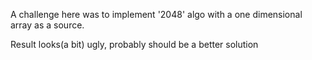 A challenge here was to implement '2048' algo with a one dimensional array as a source. 

Result looks(a bit) ugly, probably should be a better solution 